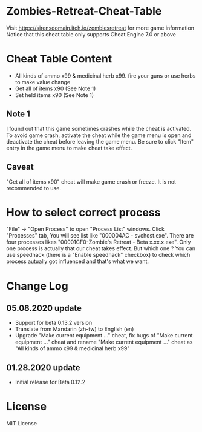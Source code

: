 # Zombies-Retreat-Cheat-Table

Visit https://sirensdomain.itch.io/zombiesretreat for more game information <br/>
Notice that this cheat table only supports Cheat Engine 7.0 or above

# Cheat Table Content

- All kinds of ammo x99 & medicinal herb x99. fire your guns or use herbs to make value change
- Get all of items x90 (See Note 1)
- Set held items x90 (See Note 1)

## Note 1

I found out that this game sometimes crashes while the cheat is activated. To avoid game crash, activate the cheat while the game menu is open and deactivate the cheat before leaving the game menu. Be sure to click "Item" entry in the game menu to make cheat take effect.

## Caveat

"Get all of items x90" cheat will make game crash or freeze. It is not recommended to use.

# How to select correct process

"File" -> "Open Process" to open "Process List" windows. Click "Processes" tab, You will see list like "000004AC - svchost.exe". There are four processes likes "00001CF0-Zombie's Retreat - Beta x.xx.x.exe". Only one process is actually that our cheat takes effect. But which one ? You can use speedhack (there is a "Enable speedhack" checkbox) to check which process autually got influenced and that's what we want.

# Change Log

## 05.08.2020 update
- Support for beta 0.13.2 version
- Translate from Mandarin (zh-tw) to English (en)
- Upgrade "Make current equipment ..." cheat, fix bugs of "Make current equipment ..." cheat and rename "Make current equipment ..." cheat as "All kinds of ammo x99 & medicinal herb x99"
## 01.28.2020 update
- Initial release for Beta 0.12.2

# License

MIT License
